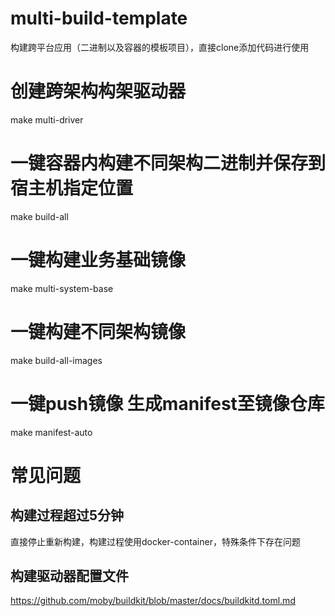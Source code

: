 # multi-build-template

构建跨平台应用（二进制以及容器的模板项目），直接clone添加代码进行使用


# 创建跨架构构架驱动器
make multi-driver

# 一键容器内构建不同架构二进制并保存到宿主机指定位置
make build-all

# 一键构建业务基础镜像
make multi-system-base

# 一键构建不同架构镜像
make build-all-images

# 一键push镜像 生成manifest至镜像仓库
make manifest-auto

# 常见问题

## 构建过程超过5分钟

直接停止重新构建，构建过程使用docker-container，特殊条件下存在问题

## 构建驱动器配置文件

https://github.com/moby/buildkit/blob/master/docs/buildkitd.toml.md
